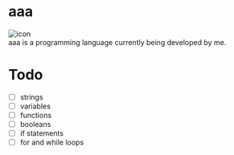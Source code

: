 # aaa
![icon](https://github.com/sertdfyguhi/aaa/blob/master/icon.png?raw=true)  
aaa is a programming language currently being developed by me.

# Todo
- [ ] strings
- [ ] variables
- [ ] functions
- [ ] booleans
- [ ] if statements
- [ ] for and while loops